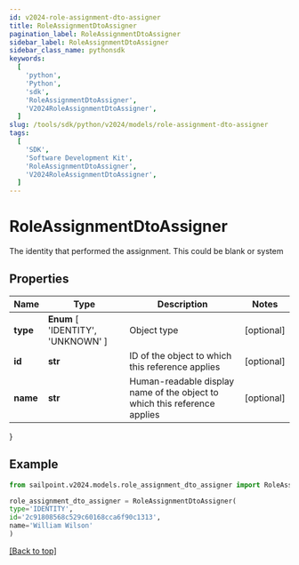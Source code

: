 ```yaml
---
id: v2024-role-assignment-dto-assigner
title: RoleAssignmentDtoAssigner
pagination_label: RoleAssignmentDtoAssigner
sidebar_label: RoleAssignmentDtoAssigner
sidebar_class_name: pythonsdk
keywords:
  [
    'python',
    'Python',
    'sdk',
    'RoleAssignmentDtoAssigner',
    'V2024RoleAssignmentDtoAssigner',
  ]
slug: /tools/sdk/python/v2024/models/role-assignment-dto-assigner
tags:
  [
    'SDK',
    'Software Development Kit',
    'RoleAssignmentDtoAssigner',
    'V2024RoleAssignmentDtoAssigner',
  ]
---
```


# RoleAssignmentDtoAssigner

The identity that performed the assignment. This could be blank or system

## Properties

| Name | Type | Description | Notes |
| --- | --- | --- | --- |
| **type** | **Enum** [ 'IDENTITY', 'UNKNOWN' ] | Object type | [optional] |
| **id** | **str** | ID of the object to which this reference applies | [optional] |
| **name** | **str** | Human-readable display name of the object to which this reference applies | [optional] |

}

## Example

```python
from sailpoint.v2024.models.role_assignment_dto_assigner import RoleAssignmentDtoAssigner

role_assignment_dto_assigner = RoleAssignmentDtoAssigner(
type='IDENTITY',
id='2c91808568c529c60168cca6f90c1313',
name='William Wilson'
)

```

[[Back to top]](#)
